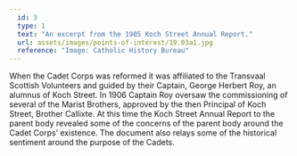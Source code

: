 ```yaml
---
  id: 3
  type: 1
  text: "An excerpt from the 1905 Koch Street Annual Report."
  url: assets/images/points-of-interest/19.03a1.jpg
  reference: "Image: Catholic History Bureau"
---
```

When the Cadet Corps was reformed it was affiliated to the Transvaal Scottish Volunteers and guided by their Captain, George Herbert Roy, an alumnus of Koch Street. In 1906 Captain Roy oversaw the commissioning of several of the Marist Brothers, approved by the then Principal of Koch Street, Brother Callixte. At this time the Koch Street Annual Report to the parent body revealed some of the concerns of the parent body around the Cadet Corps’ existence. The document also relays some of the historical sentiment around the purpose of the Cadets.

   